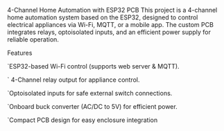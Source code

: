 4-Channel Home Automation with ESP32 PCB This project is a 4-channel home automation system based on the ESP32, designed to control electrical appliances via Wi-Fi, MQTT, or a mobile app. The custom PCB integrates relays, optoisolated inputs, and an efficient power supply for reliable operation.

Features

 `ESP32-based Wi-Fi control (supports web server & MQTT).

` 4-Channel relay output for appliance control.

 `Optoisolated inputs for safe external switch connections.

 `Onboard buck converter (AC/DC to 5V) for efficient power.

 `Compact PCB design for easy enclosure integration
